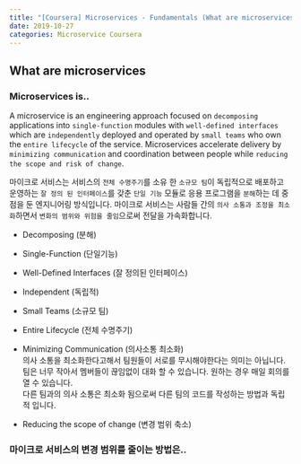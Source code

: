 ```yaml
---
title: "[Coursera] Microservices - Fundamentals (What are microservices)"
date: 2019-10-27
categories: Microservice Coursera
---
```


## What are microservices
### Microservices is..
A microservice is an engineering approach focused on `decomposing` applications into `single-function` modules with `well-defined interfaces` which are `independently` deployed and operated by `small teams` who own the `entire lifecycle` of the service.
Microservices accelerate delivery by `minimizing communication` and coordination between people while `reducing the scope and risk of change`.

마이크로 서비스는 서비스의 `전체 수명주기`를 소유 한 `소규모 팀`이 독립적으로 배포하고 운영하는 `잘 정의 된 인터페이스`를 갖춘 `단일 기능` 모듈로 응용 프로그램을 `분해`하는 데 중점을 둔 엔지니어링 방식입니다.
마이크로 서비스는 사람들 간의 `의사 소통과 조정을 최소화`하면서 `변화의 범위와 위험을 줄임`으로써 전달을 가속화합니다.
 
- Decomposing (분해)

- Single-Function (단일기능)

- Well-Defined Interfaces (잘 정의된 인터페이스)

- Independent (독립적)

- Small Teams (소규모 팀)

- Entire Lifecycle (전체 수명주기)

- Minimizing Communication (의사소통 최소화)
<br>의사 소통을 최소화한다고해서 팀원들이 서로를 무시해야한다는 의미는 아닙니다. 
<br>팀은 너무 작아서 멤버들이 끊임없이 대화 할 수 있습니다. 원하는 경우 매일 회의를 열 수 있습니다.
<br>다른 팀과의 의사 소통은 최소화 됨으로써 다른 팀의 코드를 작성하는 방법과 독립적 입니다.

- Reducing the scope of change (변경 범위 축소)
 
 
 ### 마이크로 서비스의 변경 범위를 줄이는 방법은..
 